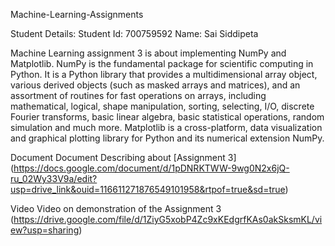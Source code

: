 Machine-Learning-Assignments

Student Details: Student Id: 700759592 Name: Sai Siddipeta

Machine Learning assignment 3 is about implementing NumPy and Matplotlib. NumPy is the fundamental package for scientific computing in Python. It is a Python library that provides a multidimensional array object, various derived objects (such as masked arrays and matrices), and an assortment of routines for fast operations on arrays, including mathematical, logical, shape manipulation, sorting, selecting, I/O, discrete Fourier transforms, basic linear algebra, basic statistical operations, random simulation and much more. Matplotlib is a cross-platform, data visualization and graphical plotting library for Python and its numerical extension NumPy.

Document Document Describing about [Assignment 3] (https://docs.google.com/document/d/1pDNRKTWW-9wg0N2x6jQ-ru_02Wy33V9a/edit?usp=drive_link&ouid=116611271876549101958&rtpof=true&sd=true)

Video Video on demonstration of the Assignment 3 (https://drive.google.com/file/d/1ZiyG5xobP4Zc9xKEdgrfKAs0akSksmKL/view?usp=sharing)
